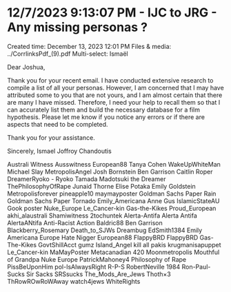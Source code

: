 # 12/7/2023 9:13:07 PM - IJC to JRG - Any missing personas ?

Created time: December 13, 2023 12:01 PM
Files & media: ../CorrlinksPdf_(9).pdf
Multi-select: Ismaël

Dear Joshua,

Thank you for your recent email.
I have conducted extensive research to compile a list of all your personas. However, I am concerned that I may have attributed some to you that are not yours, and I am almost certain that there are many I have missed. Therefore, I need your help to recall them so that I can accurately list them and build the necessary database for a film hypothesis. Please let me know if you notice any errors or if there are aspects that need to be completed.

Thank you for your assistance.

Sincerely,
Ismael Joffroy Chandoutis

Australi Witness
Ausswitness
European88
Tanya Cohen
WakeUpWhiteMan
Michael Slay
MetropolisAngel
Josh Bornstein
Ben Garrison
Caitlin Roper
DreamerRyoko - Ryoko Tamada
Madotsuki the Dreamer
ThePhilosophyOfRape
Junaid Thorne
Elise Potaka
Emily Goldstein
Metropolisforever
pineapple10
maymayposter
Goldman Sachs Paper Rain
Goldman Sachs Paper Tornado
Emily_Americana
Anne Gus
IslamicStateAU
Gook poster
Nuke_Europe
Le_Cancer-kin
Gas-the-Kikes
Proud_European
akhi_alaustrali
Shamiwitness
2tochuntek
Alerta-Antifa
Alerta Antifa
AlertaANtifa
Anti-Racist Action
Baldric88
Ben Garrison
Blackberry_Rosemary
Death_to_SJWs
Dreambug
EdSmith1384
Emily Americana
Europe Hate Nigger
European88
FlappyBRD
FlappyBRD
Gas-The-Kikes
GovtShillAcct
gumz
Island_Angel
kill all pakis
krugmanisapuppet
Le_Cancer-kin
MaMayPoster
Metacanadian 420
Moonmetropolis
Mouthful of Grandpa
Nuke Europe
PatrickMahoney4
Philosophy of Rape
PissBeUponHim
pol-IsAlwaysRight
R-P-S
RobertNeville 1984
Ron-Paul-Sucks
Sir Sacks
SRSsucks
The_Mods_Are_Jews
Thoth×3
ThRowROwRoWAway
watch4jews
WhiteRights